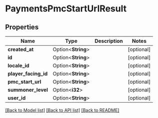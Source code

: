 # PaymentsPmcStartUrlResult

## Properties

Name | Type | Description | Notes
------------ | ------------- | ------------- | -------------
**created_at** | Option<**String**> |  | [optional]
**id** | Option<**String**> |  | [optional]
**locale_id** | Option<**String**> |  | [optional]
**player_facing_id** | Option<**String**> |  | [optional]
**pmc_start_url** | Option<**String**> |  | [optional]
**summoner_level** | Option<**i32**> |  | [optional]
**user_id** | Option<**String**> |  | [optional]

[[Back to Model list]](../README.md#documentation-for-models) [[Back to API list]](../README.md#documentation-for-api-endpoints) [[Back to README]](../README.md)


